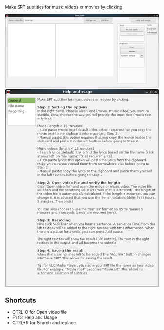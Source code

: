 Make SRT subtitles for music videos or movies by clicking.

![Text2SRT](https://github.com/Smile4ever/Text2SRT/raw/master/images/MainWindow.png)
![Help and Usage](https://github.com/Smile4ever/Text2SRT/raw/master/images/HelpAndUsage.png)

Shortcuts
-----------
* CTRL-O for Open video file
* F1 for Help and Usage
* CTRL+R for Search and replace